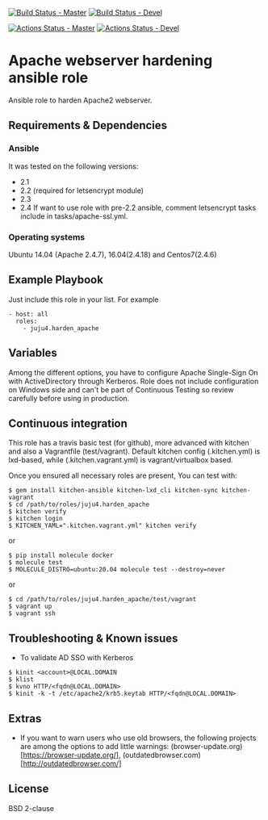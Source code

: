 [![Build Status - Master](https://travis-ci.org/juju4/ansible-harden-apache.svg?branch=master)](https://travis-ci.org/juju4/ansible-harden-apache)
[![Build Status - Devel](https://travis-ci.org/juju4/ansible-harden-apache.svg?branch=devel)](https://travis-ci.org/juju4/ansible-harden-apache/branches)

[![Actions Status - Master](https://github.com/juju4/ansible-harden-apache/workflows/AnsibleCI/badge.svg)](https://github.com/juju4/ansible-harden-apache/actions?query=branch%3Amaster)
[![Actions Status - Devel](https://github.com/juju4/ansible-harden-apache/workflows/AnsibleCI/badge.svg?branch=devel)](https://github.com/juju4/ansible-harden-apache/actions?query=branch%3Adevel)

# Apache webserver hardening ansible role

Ansible role to harden Apache2 webserver.

## Requirements & Dependencies

### Ansible
It was tested on the following versions:
 * 2.1
 * 2.2 (required for letsencrypt module)
 * 2.3
 * 2.4
If want to use role with pre-2.2 ansible, comment letsencrypt tasks include in tasks/apache-ssl.yml.

### Operating systems

Ubuntu 14.04 (Apache 2.4.7), 16.04(2.4.18) and Centos7(2.4.6)

## Example Playbook

Just include this role in your list.
For example

```
- host: all
  roles:
    - juju4.harden_apache
```

## Variables

Among the different options, you have to configure Apache Single-Sign On with ActiveDirectory through Kerberos.
Role does not include configuration on Windows side and can't be part of Continuous Testing so review carefully before using in production.

## Continuous integration

This role has a travis basic test (for github), more advanced with kitchen and also a Vagrantfile (test/vagrant).
Default kitchen config (.kitchen.yml) is lxd-based, while (.kitchen.vagrant.yml) is vagrant/virtualbox based.

Once you ensured all necessary roles are present, You can test with:
```
$ gem install kitchen-ansible kitchen-lxd_cli kitchen-sync kitchen-vagrant
$ cd /path/to/roles/juju4.harden_apache
$ kitchen verify
$ kitchen login
$ KITCHEN_YAML=".kitchen.vagrant.yml" kitchen verify
```
or
```
$ pip install molecule docker
$ molecule test
$ MOLECULE_DISTRO=ubuntu:20.04 molecule test --destroy=never
```
or
```
$ cd /path/to/roles/juju4.harden_apache/test/vagrant
$ vagrant up
$ vagrant ssh
```

## Troubleshooting & Known issues

* To validate AD SSO with Kerberos
```
$ kinit <account>@LOCAL.DOMAIN
$ klist
$ kvno HTTP/<fqdn@LOCAL.DOMAIN>
$ kinit -k -t /etc/apache2/krb5.keytab HTTP/<fqdn@LOCAL.DOMAIN>
```

## Extras

* If you want to warn users who use old browsers, the following projects are among the options to add little warnings: (browser-update.org)[https://browser-update.org/], (outdatedbrowser.com)[http://outdatedbrowser.com/]

## License

BSD 2-clause

